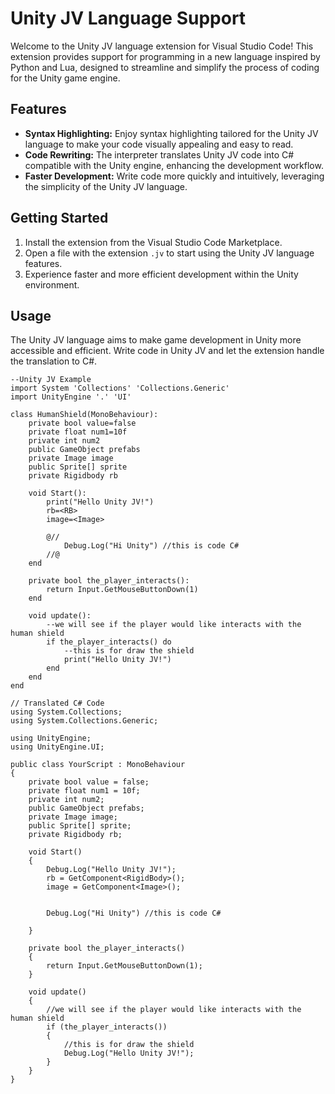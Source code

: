 # Unity JV Language Support

Welcome to the Unity JV language extension for Visual Studio Code! This extension provides support for programming in a new language inspired by Python and Lua, designed to streamline and simplify the process of coding for the Unity game engine.

## Features

- **Syntax Highlighting:** Enjoy syntax highlighting tailored for the Unity JV language to make your code visually appealing and easy to read.
- **Code Rewriting:** The interpreter translates Unity JV code into C# compatible with the Unity engine, enhancing the development workflow.
- **Faster Development:** Write code more quickly and intuitively, leveraging the simplicity of the Unity JV language.

## Getting Started

1. Install the extension from the Visual Studio Code Marketplace.
2. Open a file with the extension `.jv` to start using the Unity JV language features.
3. Experience faster and more efficient development within the Unity environment.

## Usage

The Unity JV language aims to make game development in Unity more accessible and efficient. Write code in Unity JV and let the extension handle the translation to C#.

```jv
--Unity JV Example
import System 'Collections' 'Collections.Generic'
import UnityEngine '.' 'UI'

class HumanShield(MonoBehaviour):
    private bool value=false
    private float num1=10f
    private int num2
    public GameObject prefabs
    private Image image
    public Sprite[] sprite
    private Rigidbody rb 

    void Start():
        print("Hello Unity JV!")
        rb=<RB>
        image=<Image>

        @//
            Debug.Log("Hi Unity") //this is code C#
        //@
    end

    private bool the_player_interacts():
        return Input.GetMouseButtonDown(1)
    end 

    void update():
        --we will see if the player would like interacts with the human shield
        if the_player_interacts() do
            --this is for draw the shield
            print("Hello Unity JV!")
        end
    end 
end 

// Translated C# Code
using System.Collections;
using System.Collections.Generic;

using UnityEngine;
using UnityEngine.UI;

public class YourScript : MonoBehaviour
{
    private bool value = false;
    private float num1 = 10f;
    private int num2;
    public GameObject prefabs;
    private Image image;
    public Sprite[] sprite;
    private Rigidbody rb;

    void Start()
    {
        Debug.Log("Hello Unity JV!");
        rb = GetComponent<RigidBody>();
        image = GetComponent<Image>();


        Debug.Log("Hi Unity") //this is code C# 

    }

    private bool the_player_interacts()
    {
        return Input.GetMouseButtonDown(1);
    }

    void update()
    {
        //we will see if the player would like interacts with the human shield 
        if (the_player_interacts())
        {
            //this is for draw the shield 
            Debug.Log("Hello Unity JV!");
        }
    }
}